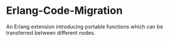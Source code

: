 Erlang-Code-Migration
=====================

An Erlang extension introducing portable functions which can be transferred between different nodes.
